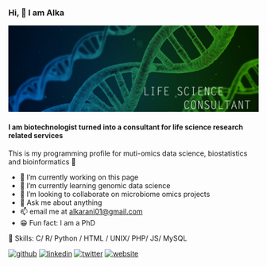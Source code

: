  ###  Hi, 👋 I am Alka

![I am GitHub Readme Generator's creator](https://github.com/alkarani01/Biostatistics/blob/main/Banner.jpg)

#### **I am biotechnologist turned into a consultant for life science research related services**

This is my programming profile for muti-omics data science, biostatistics and bioinformatics 👾

- 🎯 I’m currently working on this page
- 🧬 I’m currently learning genomic data science 
- 👯 I’m looking to collaborate on microbiome omics projects 
- 💬 Ask me about anything 
- 📫 email me at alkarani01@gmail.com 
- 😁 Fun fact: I am a PhD 

🤖 Skills: C/ R/ Python / HTML / UNIX/ PHP/ JS/ MySQL


[<img src='https://cdn.jsdelivr.net/npm/simple-icons@3.0.1/icons/github.svg' alt='github' height='40'>](https://github.com/alkarani01)  [<img src='https://cdn.jsdelivr.net/npm/simple-icons@3.0.1/icons/linkedin.svg' alt='linkedin' height='40'>](https://www.linkedin.com/in/alkarani01/)  [<img src='https://cdn.jsdelivr.net/npm/simple-icons@3.0.1/icons/twitter.svg' alt='twitter' height='40'>](https://twitter.com/_alkarani01)  [<img src='https://cdn.jsdelivr.net/npm/simple-icons@3.0.1/icons/icloud.svg' alt='website' height='40'>](http://www.alkarani01.com)  

